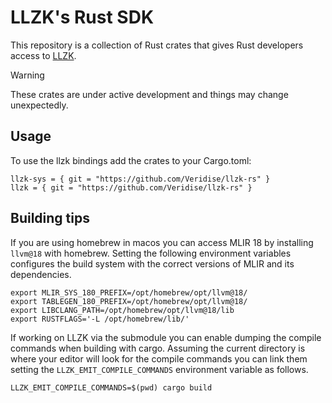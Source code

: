 # LLZK's Rust SDK

This repository is a collection of Rust crates that gives Rust developers access to [LLZK](https://veridise.github.io/llzk-lib/). 

> [!warning]
> These crates are under active development and things may change unexpectedly.

## Usage 

To use the llzk bindings add the crates to your Cargo.toml:

```
llzk-sys = { git = "https://github.com/Veridise/llzk-rs" }
llzk = { git = "https://github.com/Veridise/llzk-rs" }
```

## Building tips

If you are using homebrew in macos you can access MLIR 18 by installing `llvm@18` with homebrew.
Setting the following environment variables configures the build system with the correct versions of MLIR and its dependencies.

```
export MLIR_SYS_180_PREFIX=/opt/homebrew/opt/llvm@18/
export TABLEGEN_180_PREFIX=/opt/homebrew/opt/llvm@18/
export LIBCLANG_PATH=/opt/homebrew/opt/llvm@18/lib
export RUSTFLAGS='-L /opt/homebrew/lib/'
```

If working on LLZK via the submodule you can enable dumping the compile commands when building with cargo. Assuming the current directory is where your editor will look for the compile commands you can link them setting the `LLZK_EMIT_COMPILE_COMMANDS` environment variable as follows.

```
LLZK_EMIT_COMPILE_COMMANDS=$(pwd) cargo build
```
